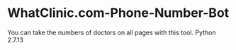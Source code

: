 # WhatClinic.com-Phone-Number-Bot
You can take the numbers of doctors on all pages with this tool.
Python 2.7.13
